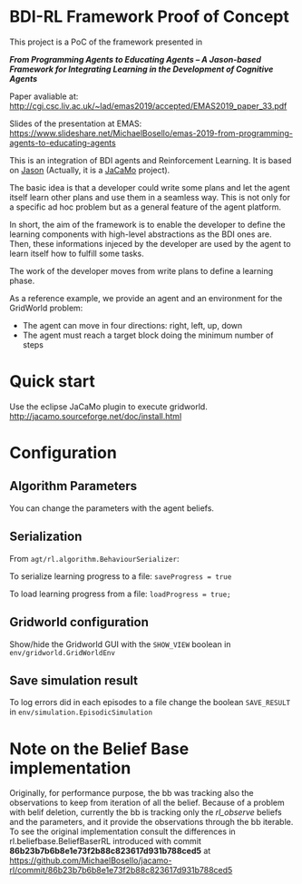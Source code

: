 # BDI-RL Framework Proof of Concept
This project is a PoC of the framework presented in 

***From Programming Agents to Educating Agents – A Jason-based Framework for Integrating Learning in the Development of Cognitive Agents***

Paper avaliable at: http://cgi.csc.liv.ac.uk/~lad/emas2019/accepted/EMAS2019_paper_33.pdf

Slides of the presentation at EMAS: https://www.slideshare.net/MichaelBosello/emas-2019-from-programming-agents-to-educating-agents

This is an integration of BDI agents and Reinforcement Learning.
It is based on [Jason](http://jason.sourceforge.net/wp/) (Actually, it is a [JaCaMo](http://jacamo.sourceforge.net/) project).

The basic idea is that a developer could write some plans and let the agent itself learn other plans and use them in a seamless way. This is not only for a specific ad hoc problem but as a general feature of the agent platform.

In short, the aim of the framework is to enable the developer to define the learning components with high-level abstractions as the BDI ones are. Then, these informations injeced by the developer are used by the agent to learn itself how to fulfill some tasks. 

The work of the developer moves from write plans to define a learning phase.

As a reference example, we provide an agent and an environment for the GridWorld problem:
+ The agent can move in four directions: right, left, up, down
+ The agent must reach a target block doing the minimum number of steps

# Quick start
Use the eclipse JaCaMo plugin to execute gridworld.
<http://jacamo.sourceforge.net/doc/install.html>

# Configuration
## Algorithm Parameters
You can change the parameters with the agent beliefs.

## Serialization
From `agt/rl.algorithm.BehaviourSerializer`:

To serialize learning progress to a file: `saveProgress = true`

To load learning progress from a file: `loadProgress = true;`

## Gridworld configuration
Show/hide the Gridworld GUI with the `SHOW_VIEW` boolean in `env/gridworld.GridWorldEnv`

## Save simulation result
To log errors did in each episodes to a file change the boolean `SAVE_RESULT` in `env/simulation.EpisodicSimulation`




# Note on the Belief Base implementation
Originally, for performance purpose, the bb was tracking also the observations to keep from iteration of all the belief. Because of a problem with belif deletion, currently the bb is tracking only the *rl_observe* beliefs and the parameters, and it provide the observations through the bb iterable. To see the original implementation consult the differences in rl.beliefbase.BeliefBaserRL introduced with commit **86b23b7b6b8e1e73f2b88c823617d931b788ced5** at https://github.com/MichaelBosello/jacamo-rl/commit/86b23b7b6b8e1e73f2b88c823617d931b788ced5
